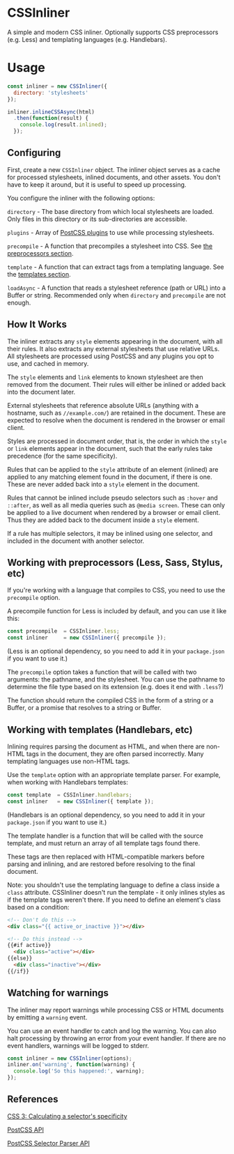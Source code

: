 # CSSInliner

A simple and modern CSS inliner. Optionally supports CSS preprocessors
(e.g. Less) and templating languages (e.g. Handlebars).

# Usage

```js
const inliner = new CSSInliner({
  directory: 'stylesheets'
});

inliner.inlineCSSAsync(html)
  .then(function(result) {
    console.log(result.inlined);
  });
```


## Configuring

First, create a new `CSSInliner` object.  The inliner object serves as a cache
for processed stylesheets, inlined documents, and other assets.  You don't have
to keep it around, but it is useful to speed up processing.

You configure the inliner with the following options:

`directory` - The base directory from which local stylesheets are loaded. Only
files in this directory or its sub-directories are accessible.

`plugins`    - Array of [PostCSS plugins][postcss-plugins] to use while processing
stylesheets.

`precompile` - A function that precompiles a stylesheet into CSS. See [the
preprocessors section][preprocessors-section].

`template`   - A function that can extract tags from a templating language. See
the [templates section][templates-section].

`loadAsync` - A function that reads a stylesheet reference (path or URL) into
a Buffer or string. Recommended only when `directory` and `precompile` are not
enough.


## How It Works

The inliner extracts any `style` elements appearing in the document, with all
their rules.  It also extracts any external stylesheets that use relative URLs.
All stylesheets are processed using PostCSS and any plugins you opt to use, and
cached in memory.

The `style` elements and `link` elements to known stylesheet are then removed
from the document.  Their rules will either be inlined or added back into the
document later.

External stylesheets that reference absolute URLs (anything with a hostname,
such as `//example.com/`) are retained in the document.  These are expected to
resolve when the document is rendered in the browser or email client.

Styles are processed in document order, that is, the order in which the `style`
or `link` elements appear in the document, such that the early rules take
precedence (for the same specificity).

Rules that can be applied to the `style` attribute of an element (inlined) are
applied to any matching element found in the document, if there is one.  These
are never added back into a `style` element in the document.

Rules that cannot be inlined include pseudo selectors such as `:hover` and
`::after`, as well as all media queries such as `@media screen`.  These can only
be applied to a live document when rendered by a browser or email client.
Thus they are added back to the document inside a `style` element.

If a rule has multiple selectors, it may be inlined using one selector, and
included in the document with another selector.


## Working with preprocessors (Less, Sass, Stylus, etc)

If you're working with a language that compiles to CSS, you need to use the
`precompile` option.

A precompile function for Less is included by default, and you can use it like
this:

```js
const precompile  = CSSInliner.less;
const inliner     = new CSSInliner({ precompile });
```

(Less is an optional dependency, so you need to add it in your `package.json` if
you want to use it.)

The `precompile` option takes a function that will be called with two arguments:
the pathname, and the stylesheet.  You can use the pathname to determine the
file type based on its extension (e.g. does it end with `.less`?)

The function should return the compiled CSS in the form of a string or a Buffer,
or a promise that resolves to a string or Buffer.


## Working with templates (Handlebars, etc)

Inlining requires parsing the document as HTML, and when there are non-HTML
tags in the document, they are often parsed incorrectly.  Many templating
languages use non-HTML tags.

Use the `template` option with an appropriate template parser.  For example,
when working with Handlebars templates:

```js
const template  = CSSInliner.handlebars;
const inliner   = new CSSInliner({ template });
```

(Handlebars is an optional dependency, so you need to add it in your
`package.json` if you want to use it.)

The template handler is a function that will be called with the source template,
and must return an array of all template tags found there.

These tags are then replaced with HTML-compatible markers before parsing and
inlining, and are restored before resolving to the final document.

Note: you shouldn't use the templating language to define a class inside a
`class` attribute. CSSInliner doesn't run the template - it only inlines styles
as if the template tags weren't there. If you need to define an element's class
based on a condition:

```html
<!-- Don't do this -->
<div class="{{ active_or_inactive }}"></div>

<!-- Do this instead -->
{{#if active}}
  <div class="active"></div>
{{else}}
  <div class="inactive"></div>
{{/if}}
```


## Watching for warnings

The inliner may report warnings while processing CSS or HTML documents by
emitting a `warning` event.

You can use an event handler to catch and log the warning.  You can also halt
processing by throwing an error from your event handler.  If there are no event
handlers, warnings will be logged to stderr.

```js
const inliner = new CSSInliner(options);
inliner.on('warning', function(warning) {
  console.log('So this happened:', warning);
});
```


## References

[CSS 3: Calculating a selector's specificity](http://www.w3.org/TR/css3-selectors/#specificity)

[PostCSS API](https://github.com/postcss/postcss/blob/master/docs/api.md)

[PostCSS Selector Parser API](https://github.com/postcss/postcss-selector-parser/blob/master/API.md)


[postcss-plugins]:       https://github.com/postcss/postcss#plugins
[preprocessors-section]: #working-with-preprocessors-less-sass-stylus-etc
[templates-section]:     #working-with-templates-handlebars-etc
